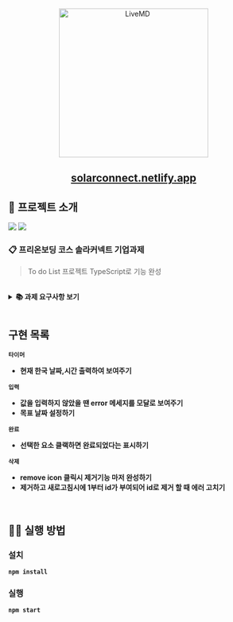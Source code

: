 <br />
<p align='middle'>
  <a href='https://www.solarconnect.kr/'>
    <img src='https://www.solarconnect.kr/assets/img/common/sc-logo.svg' width="300px;" alt="LiveMD" />
  </a>
</p>
<h2 align='middle'><a href='https://solarconnect-todolist-yj.netlify.app/'>solarconnect.netlify.app</a></h2>

## 📌 프로젝트 소개

<p>
<img src="https://img.shields.io/github/languages/top/UlongChaS2/wanted_solarConnect?color=yellow&logo=Javascript"> </img>
<img src="https://img.shields.io/github/repo-size/UlongChaS2/wanted_solarConnect?color=%23&logo=Github"> </img>

</p>

### 📋 프리온보딩 코스 솔라커넥트 기업과제

> To do List 프로젝트 TypeScript로 기능 완성 
<br/>

<details>
    <summary><STRONG>
    📚 과제 요구사항 보기
    <STRONG></summary>

**1. 완성하기**

- Todo List 화면에 현재 시간을 표시합니다.
- Todo 항목에 완료 버튼을 누르면 Todo가 완료될 수 있도록 완성합니다.

**2. 기능 추가하기**

- Todo 항목에 완료 목표일을 기입합니다.
- 입력 항목 근처에 목표일을 입력 받을 수 있게 UX를 구성합니다.
- 완료 목표일은 Todo 항목에서 볼 수 있어야 합니다.
- 날짜 표기법, 디자인의 요소는 작성자의 편의에 맞게 구현 가능합니다.

**3. 예외 추가하기**

- 예외가 발생할 만한 부분에 Modal을 띄워 예외를 표시합니다.

**4. 버그 수정하기**

- 버그를 발견하고, 이를 수정합니다.
</details>

<br/>

## 구현 목록

`타이머`

- 현재 한국 날짜,시간 출력하여 보여주기

`입력`

- 값을 입력하지 않았을 땐 error 메세지를 모달로 보여주기
- 목표 날짜 설정하기

`완료`

- 선택한 요소 클랙하면 완료되었다는 표시하기

`삭제`

- remove icon 클릭시 제거기능 마저 완성하기
- 제거하고 새로고침시에 1부터 id가 부여되어 id로 제거 할 때 에러 고치기

<br/>

## 👨‍💻 실행 방법

### 설치

`npm install`

### 실행

`npm start`
